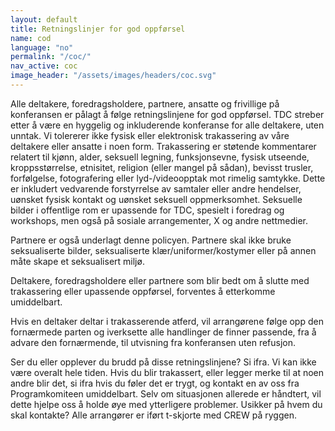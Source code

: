 ```yaml
---
layout: default
title: Retningslinjer for god oppførsel
name: cod
language: "no"
permalink: "/coc/"
nav_active: coc
image_header: "/assets/images/headers/coc.svg"
---
```


Alle deltakere, foredragsholdere, partnere, ansatte og frivillige på konferansen er pålagt å følge retningslinjene for god oppførsel. TDC streber etter å være en hyggelig og inkluderende konferanse for alle deltakere, uten unntak. Vi tolererer ikke fysisk eller elektronisk trakassering av våre deltakere eller ansatte i noen form. Trakassering er støtende kommentarer relatert til kjønn, alder, seksuell legning, funksjonsevne, fysisk utseende, kroppsstørrelse, etnisitet, religion (eller mangel på sådan), bevisst trusler, forfølgelse, fotografering eller lyd-/videoopptak mot rimelig samtykke. Dette er inkludert vedvarende forstyrrelse av samtaler eller andre hendelser, uønsket fysisk kontakt og uønsket seksuell oppmerksomhet. Seksuelle bilder i offentlige rom er upassende for TDC, spesielt i foredrag og workshops, men også på sosiale arrangementer, X og andre nettmedier.

Partnere er også underlagt denne policyen. Partnere skal ikke bruke seksualiserte bilder, seksualiserte klær/uniformer/kostymer eller på annen måte skape et seksualisert miljø.

Deltakere, foredragsholdere eller partnere som blir bedt om å slutte med trakassering eller upassende oppførsel, forventes å etterkomme umiddelbart.

Hvis en deltaker deltar i trakasserende atferd, vil arrangørene følge opp den fornærmede parten og iverksette alle handlinger de finner passende, fra å advare den fornærmende, til utvisning fra konferansen uten refusjon.

Ser du eller opplever du brudd på disse retningslinjene? Si ifra. Vi kan ikke være overalt hele tiden. Hvis du blir trakassert, eller legger merke til at noen andre blir det, si ifra hvis du føler det er trygt, og kontakt en av oss fra Programkomiteen umiddelbart. Selv om situasjonen allerede er håndtert, vil dette hjelpe oss å holde øye med ytterligere problemer.
Usikker på hvem du skal kontakte? Alle arrangører er iført t-skjorte med CREW på ryggen.